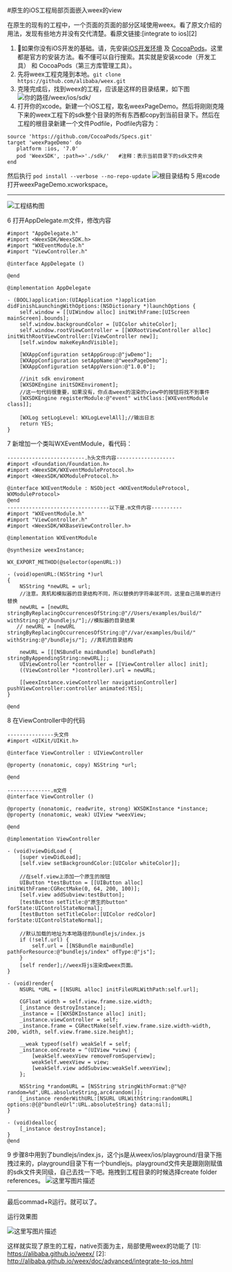 #原生的iOS工程局部页面嵌入weex的view

在原生的现有的工程中，一个页面的页面的部分区域使用weex。看了原文介绍的用法，发现有些地方并没有交代清楚。看原文链接:[integrate to ios][2]

 1. 如果你没有iOS开发的基础。请，先安装[iOS开发环境](https://developer.apple.com/library/ios/documentation/IDEs/Conceptual/AppStoreDistributionTutorial/Setup/Setup.html)
    及
    [CocoaPods](https://guides.cocoapods.org/using/getting-started.html)。这里都是官方的安装方法。看不懂可以自行搜索。其实就是安装xcode（开发工具）
    和 CocoaPods（第三方库管理工具）。
 2. 先将weex工程克隆到本地。`git clone https://github.com/alibaba/weex.git`
 3. 克隆完成后，找到weex的工程，应该是这样的目录结果，如下图![你的路径/weex/ios/sdk/](http://img.blog.csdn.net/20160812161403700)
 4. 打开你的xcode。新建一个iOS工程，取名weexPageDemo。然后将刚刚克隆下来的weex工程下的sdk整个目录的所有东西都copy到当前目录下。然后在工程的根目录新建一个文件Podfile，Podfile内容为：

```
source 'https://github.com/CocoaPods/Specs.git'
target 'weexPageDemo' do
   platform :ios, '7.0'
   pod 'WeexSDK', :path=>'./sdk/'   #注释：表示当前目录下的sdk文件夹
end
```
然后执行 `pod install --verbose --no-repo-update`
![根目录结构](https://raw.githubusercontent.com/dengjunwen/weexPageDemo/master/weexImage/weex%E5%B7%A5%E7%A8%8B%E7%9B%AE%E5%BD%95.png)
 5 用xcode打开weexPageDemo.xcworkspace。


----------
 ![工程结构图](https://raw.githubusercontent.com/dengjunwen/weexPageDemo/master/weexImage/weex%E5%B7%A5%E7%A8%8B%E5%86%85%E9%83%A8%E5%9B%BE.png)

 6 打开AppDelegate.m文件，修改内容
```
#import "AppDelegate.h"
#import <WeexSDK/WeexSDK.h>
#import "WXEventModule.h"
#import "ViewController.h"

@interface AppDelegate ()

@end

@implementation AppDelegate

- (BOOL)application:(UIApplication *)application didFinishLaunchingWithOptions:(NSDictionary *)launchOptions {
    self.window = [[UIWindow alloc] initWithFrame:[UIScreen mainScreen].bounds];
    self.window.backgroundColor = [UIColor whiteColor];
    self.window.rootViewController = [[WXRootViewController alloc] initWithRootViewController:[ViewController new]];
    [self.window makeKeyAndVisible];

    [WXAppConfiguration setAppGroup:@"jwDemo"];
    [WXAppConfiguration setAppName:@"weexPageDemo"];
    [WXAppConfiguration setAppVersion:@"1.0.0"];

    //init sdk enviroment
    [WXSDKEngine initSDKEnviroment];
    //这一句代码很重要，如果没有，你点击weex的渲染的view中的按钮将找不到事件
    [WXSDKEngine registerModule:@"event" withClass:[WXEventModule class]];

    [WXLog setLogLevel: WXLogLevelAll];//输出日志
    return YES;
}

```

 7 新增加一个类叫WXEventModule，看代码：

```
-------------------------.h头文件内容-------------------
#import <Foundation/Foundation.h>
#import <WeexSDK/WXEventModuleProtocol.h>
#import <WeexSDK/WXModuleProtocol.h>

@interface WXEventModule : NSObject <WXEventModuleProtocol, WXModuleProtocol>
@end
---------------------------------以下是.m文件内容----------
#import "WXEventModule.h"
#import "ViewController.h"
#import <WeexSDK/WXBaseViewController.h>

@implementation WXEventModule

@synthesize weexInstance;

WX_EXPORT_METHOD(@selector(openURL:))

- (void)openURL:(NSString *)url
{
    NSString *newURL = url;
    //注意。真机和模拟器的目录结构不同，所以替换的字符串就不同，这里自己简单的进行替换
    newURL = [newURL stringByReplacingOccurrencesOfString:@"//Users/examples/build/" withString:@"/bundlejs/"];//模拟器的目录结果
   // newURL = [newURL stringByReplacingOccurrencesOfString:@"//var/examples/build/" withString:@"/bundlejs/"]; //真机的目录结构

    newURL = [[[NSBundle mainBundle] bundlePath] stringByAppendingString:newURL];;
    UIViewController *controller = [[ViewController alloc] init];
    ((ViewController *)controller).url = newURL;

    [[weexInstance.viewController navigationController] pushViewController:controller animated:YES];
}

@end
```

 8  在ViewController中的代码


```
---------------头文件
#import <UIKit/UIKit.h>

@interface ViewController : UIViewController

@property (nonatomic, copy) NSString *url;

@end

--------------.m文件
@interface ViewController ()

@property (nonatomic, readwrite, strong) WXSDKInstance *instance;
@property (nonatomic, weak) UIView *weexView;

@end

@implementation ViewController

- (void)viewDidLoad {
    [super viewDidLoad];
    [self.view setBackgroundColor:[UIColor whiteColor]];

    //在self.view上添加一个原生的按钮
    UIButton *testButton = [[UIButton alloc] initWithFrame:CGRectMake(0, 64, 200, 100)];
    [self.view addSubview:testButton];
    [testButton setTitle:@"原生的button" forState:UIControlStateNormal];
    [testButton setTitleColor:[UIColor redColor] forState:UIControlStateNormal];

    //默认加载的地址为本地路径的bundlejs/index.js
    if (!self.url) {
        self.url = [[NSBundle mainBundle] pathForResource:@"bundlejs/index" ofType:@"js"];
    }
    [self render];//weex将js渲染成weex页面。
}

- (void)render{
    NSURL *URL = [[NSURL alloc] initFileURLWithPath:self.url];

    CGFloat width = self.view.frame.size.width;
    [_instance destroyInstance];
    _instance = [[WXSDKInstance alloc] init];
    _instance.viewController = self;
    _instance.frame = CGRectMake(self.view.frame.size.width-width, 200, width, self.view.frame.size.height);

    __weak typeof(self) weakSelf = self;
    _instance.onCreate = ^(UIView *view) {
        [weakSelf.weexView removeFromSuperview];
        weakSelf.weexView = view;
        [weakSelf.view addSubview:weakSelf.weexView];
    };

    NSString *randomURL = [NSString stringWithFormat:@"%@?random=%d",URL.absoluteString,arc4random()];
    [_instance renderWithURL:[NSURL URLWithString:randomURL] options:@{@"bundleUrl":URL.absoluteString} data:nil];
}

- (void)dealloc{
    [_instance destroyInstance];
}
@end
```

 9 步骤8中用到了bundlejs/index.js，这个js是从weex/ios/playground/目录下拖拽过来的，playground目录下有一个bundlejs。playground文件夹是跟刚刚赋值的sdk文件夹同级，自己去找一下吧。拖拽到工程目录的时候选择create folder references。
![这里写图片描述](https://raw.githubusercontent.com/dengjunwen/weexPageDemo/master/weexImage/weexbundlejs%E5%9B%BE.png)

-------------------
最后commad+R运行。就可以了。

运行效果图

![这里写图片描述](http://img.blog.csdn.net/20160812170315199)

这样就实现了原生的工程，native页面为主，局部使用weex的功能了
[1]: https://alibaba.github.io/weex/
[2]: http://alibaba.github.io/weex/doc/advanced/integrate-to-ios.html

